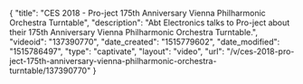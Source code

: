 {
    "title": "CES 2018 - Pro-ject 175th Anniversary Vienna Philharmonic Orchestra Turntable",
    "description": "Abt Electronics talks to Pro-ject about their 175th Anniversary Vienna Philharmonic Orchestra Turntable.",
    "videoid": "137390770",
    "date_created": "1515779602",
    "date_modified": "1515786497",
    "type": "captivate",
    "layout": "video",
    "url": "\/v\/ces-2018-pro-ject-175th-anniversary-vienna-philharmonic-orchestra-turntable\/137390770"
}